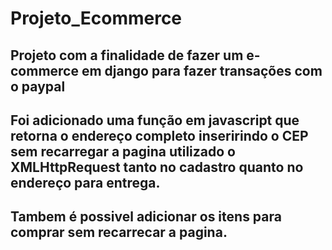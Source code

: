 # Projeto_Ecommerce

## Projeto com a finalidade de fazer um e-commerce em django para fazer transações com o paypal

## Foi adicionado uma função em javascript que retorna o endereço completo inseririndo o CEP sem recarregar a pagina utilizado o XMLHttpRequest tanto no cadastro quanto no endereço para entrega.

## Tambem é possivel adicionar os itens para comprar sem recarrecar a pagina.
